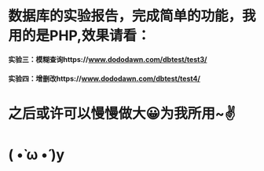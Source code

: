 # 数据库的实验报告，完成简单的功能，我用的是PHP,效果请看：
#### 实验三：模糊查询https://www.dododawn.com/dbtest/test3/
#### 实验四：增删改https://www.dododawn.com/dbtest/test4/

# 之后或许可以慢慢做大😀为我所用~✌
# ( •̀ ω •́ )y
